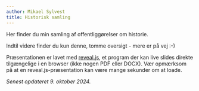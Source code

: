 ```yaml
---
author: Mikael Sylvest
title: Historisk samling
---
```


Her finder du min samling af offentliggørelser om historie.


Indtil videre finder du kun denne, tomme oversigt - mere er på vej :-)


Præsentationen er lavet med [reveal.js](https://revealjs.com/), et program der kan live slides direkte tilgængelige i en browser (ikke nogen PDF eller DOCX).
Vær opmærksom på at en reveal.js-præsentation kan være mange sekunder om at loade.

_Senest opdateret 9. oktober 2024._


